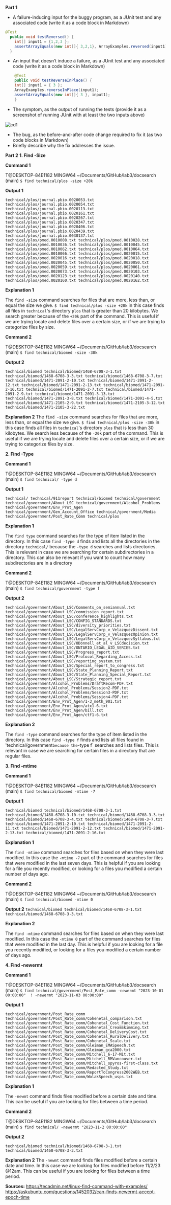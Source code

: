 __Part 1__
- A failure-inducing input for the buggy program, as a JUnit test and any associated code (write it as a code block in Markdown)

``` java
@Test
  public void testReversed() {
    int[] input1 = {1,2,3 };
    assertArrayEquals(new int[]{ 3,2,1}, ArrayExamples.reversed(input1));
  }
```

- An input that doesn’t induce a failure, as a JUnit test and any associated code (write it as a code block in Markdown)
``` java
	@Test 
	public void testReverseInPlace() {
    int[] input1 = { 3 };
    ArrayExamples.reverseInPlace(input1);
    assertArrayEquals(new int[]{ 3 }, input1);
	}
```
- The symptom, as the output of running the tests (provide it as a screenshot of running JUnit with at least the two inputs above)

![cd1](image8.png)
- The bug, as the before-and-after code change required to fix it (as two code blocks in Markdown)
- Briefly describe why the fix addresses the issue.


__Part 2__
__1. Find -Size__

__Command 1__

T@DESKTOP-84E1182 MINGW64 ~/Documents/GitHub/lab3/docsearch (main) `$ find technical/plos -size +20k`

__Output 1__

`technical/plos/journal.pbio.0020053.txt
technical/plos/journal.pbio.0020054.txt
technical/plos/journal.pbio.0020113.txt
technical/plos/journal.pbio.0020161.txt
technical/plos/journal.pbio.0020267.txt
technical/plos/journal.pbio.0020347.txt
technical/plos/journal.pbio.0020406.txt
technical/plos/journal.pbio.0020439.txt
technical/plos/journal.pbio.0030137.txt
technical/plos/pmed.0010008.txt
technical/plos/pmed.0010028.txt
technical/plos/pmed.0010036.txt
technical/plos/pmed.0010045.txt
technical/plos/pmed.0010062.txt
technical/plos/pmed.0010064.txt
technical/plos/pmed.0010066.txt
technical/plos/pmed.0020015.txt
technical/plos/pmed.0020016.txt
technical/plos/pmed.0020018.txt
technical/plos/pmed.0020045.txt
technical/plos/pmed.0020050.txt
technical/plos/pmed.0020059.txt
technical/plos/pmed.0020061.txt
technical/plos/pmed.0020073.txt
technical/plos/pmed.0020103.txt
technical/plos/pmed.0020123.txt
technical/plos/pmed.0020140.txt
technical/plos/pmed.0020160.txt
technical/plos/pmed.0020162.txt`

__Explanation 1__

The `find -size` command searches for files that are more, less than, or equal the size we give. `$ find technical/plos -size +20k` in this case finds all files in `technical`'s directory `plos` that is greater than 20 kilobytes. We search greater because of the `+20k` part of the command. This is useful if we are trying locate and delete files over a certain size, or if we are trying to categorize files by size. 

__Command 2__

T@DESKTOP-84E1182 MINGW64 ~/Documents/GitHub/lab3/docsearch (main) `$ find technical/biomed -size -30k`

__Output 2__

`technical/biomed
technical/biomed/1468-6708-3-1.txt
technical/biomed/1468-6708-3-3.txt
technical/biomed/1468-6708-3-7.txt
technical/biomed/1471-2091-2-10.txt
technical/biomed/1471-2091-2-12.txt
technical/biomed/1471-2091-2-13.txt
technical/biomed/1471-2091-2-16.txt
technical/biomed/1471-2091-2-7.txt
technical/biomed/1471-2091-2-9.txt
technical/biomed/1471-2091-3-13.txt
technical/biomed/1471-2091-3-8.txt
technical/biomed/1471-2091-4-5.txt
technical/biomed/1471-2105-2-9.txt
technical/biomed/1471-2105-3-12.txt
technical/biomed/1471-2105-3-22.txt`

__Explanation 2__
The `find -size` command searches for files that are more, less than, or equal the size we give. `$ find technical/plos -size -30k` in this case finds all files in `technical`'s directory `plos` that is less than 30 kilobytes. We search less because of the `-20k` part of the command. This is useful if we are trying locate and delete files over a certain size, or if we are trying to categorize files by size. 

__2. Find -Type__

__Command 1__

T@DESKTOP-84E1182 MINGW64 ~/Documents/GitHub/lab3/docsearch (main)
`$ find technical/ -type d`

__Output 1__

`technical/
technical/911report
technical/biomed
technical/government
technical/government/About_LSC
technical/government/Alcohol_Problems
technical/government/Env_Prot_Agen
technical/government/Gen_Account_Office
technical/government/Media
technical/government/Post_Rate_Comm
technical/plos`

__Explanation 1__

The `find type` command searches for the type of item listed in the directory. In this case `find -type d` finds and lists all the directories in the directory `technical/` because the `-type d` searches and lists directories. This is relevant in case we are searching for certain subdirectories in a directory. This can also be relevant if you want to count how many subdirectories are in a directory

__Command 2__

T@DESKTOP-84E1182 MINGW64 ~/Documents/GitHub/lab3/docsearch (main)
`$ find technical/government -type f`

__Output 2__

`technical/government/About_LSC/Comments_on_semiannual.txt
technical/government/About_LSC/commission_report.txt
technical/government/About_LSC/conference_highlights.txt
technical/government/About_LSC/CONFIG_STANDARDS.txt
technical/government/About_LSC/diversity_priorities.txt
technical/government/About_LSC/LegalServCorp_v_VelazquezDissent.txt
technical/government/About_LSC/LegalServCorp_v_VelazquezOpinion.txt
technical/government/About_LSC/LegalServCorp_v_VelazquezSyllabus.txt
technical/government/About_LSC/ODonnell_et_al_v_LSCdecision.txt
technical/government/About_LSC/ONTARIO_LEGAL_AID_SERIES.txt
technical/government/About_LSC/Progress_report.txt
technical/government/About_LSC/Protocol_Regarding_Access.txt
technical/government/About_LSC/reporting_system.txt
technical/government/About_LSC/Special_report_to_congress.txt
technical/government/About_LSC/State_Planning_Report.txt
technical/government/About_LSC/State_Planning_Special_Report.txt
technical/government/About_LSC/Strategic_report.txt
technical/government/Alcohol_Problems/DraftRecom-PDF.txt
technical/government/Alcohol_Problems/Session2-PDF.txt
technical/government/Alcohol_Problems/Session3-PDF.txt
technical/government/Alcohol_Problems/Session4-PDF.txt
technical/government/Env_Prot_Agen/1-3_meth_901.txt
technical/government/Env_Prot_Agen/atx1-6.txt
technical/government/Env_Prot_Agen/bill.txt
technical/government/Env_Prot_Agen/ctf1-6.txt`

__Explanation 2__

The `find -type` command searches for the type of item listed in the directory. In this case `find -type f` finds and lists all files found in 'technical/government` because the `-type f` searches and lists files. This is relevant in case we are searching for certain files in a directory that are regular files. 

__3. Find -mtime__

__Command 1__

T@DESKTOP-84E1182 MINGW64 ~/Documents/GitHub/lab3/docsearch (main)
`$ find technical/biomed -mtime -7`

__Output 1__

`technical/biomed
technical/biomed/1468-6708-3-1.txt
technical/biomed/1468-6708-3-10.txt
technical/biomed/1468-6708-3-3.txt
technical/biomed/1468-6708-3-4.txt
technical/biomed/1468-6708-3-7.txt
technical/biomed/1471-2091-2-10.txt
technical/biomed/1471-2091-2-11.txt
technical/biomed/1471-2091-2-12.txt
technical/biomed/1471-2091-2-13.txt
technical/biomed/1471-2091-2-16.txt`

__Explanation 1__

The `find -mtime` command searches for files based on when they were last modified. In this case the `-mtime -7` part of the command searches for files that were modified in the last seven days. This is helpful if you are looking for a file you recently modified, or looking for a files you modified a certain number of days ago. 

__Command 2__

T@DESKTOP-84E1182 MINGW64 ~/Documents/GitHub/lab3/docsearch (main)
`$ find technical/biomed -mtime 0`

__Output 2__
`technical/biomed
technical/biomed/1468-6708-3-1.txt
technical/biomed/1468-6708-3-3.txt`

__Explanation 2__

The `find -mtime` command searches for files based on when they were last modified. In this case the `-mtime 0` part of the command searches for files that were modified in the last  day. This is helpful if you are looking for a file you recently modified, or looking for a files you modified a certain number of days ago. 

__4. Find -newermt__

__Command 1__

T@DESKTOP-84E1182 MINGW64 ~/Documents/GitHub/lab3/docsearch (main)
`$ find technical/government/Post_Rate_comm -newermt "2023-10-01 00:00:00"  ! -newermt "2023-11-03 00:00:00"`

__Output 1__

`technical/government/Post_Rate_comm
technical/government/Post_Rate_comm/Cohenetal_comparison.txt
technical/government/Post_Rate_comm/Cohenetal_Cost_Function.txt
technical/government/Post_Rate_comm/Cohenetal_CreamSkimming.txt
technical/government/Post_Rate_comm/Cohenetal_DeliveryCost.txt
technical/government/Post_Rate_comm/Cohenetal_RuralDelivery.txt
technical/government/Post_Rate_comm/Cohenetal_Scale.txt
technical/government/Post_Rate_comm/Gleiman_EMASpeech.txt
technical/government/Post_Rate_comm/Gleiman_gca2000.txt
technical/government/Post_Rate_comm/Mitchell_6-17-Mit.txt
technical/government/Post_Rate_comm/Mitchell_RMVancouver.txt
technical/government/Post_Rate_comm/Mitchell_spyros-first-class.txt
technical/government/Post_Rate_comm/Redacted_Study.txt
technical/government/Post_Rate_comm/ReportToCongress2002WEB.txt
technical/government/Post_Rate_comm/WolakSpeech_usps.txt`

__Explanation 1__

The `-newmt` command finds files modified before a certain date and time. This can be useful if you are looking for files between a time period. 

__Command 2__

T@DESKTOP-84E1182 MINGW64 ~/Documents/GitHub/lab3/docsearch (main)
`$ find technical/ -newermt "2023-11-2 00:00:00"`

__Output 2__

`technical/biomed
technical/biomed/1468-6708-3-1.txt
technical/biomed/1468-6708-3-3.txt`

__Explanation 2__
The `-newmt` command finds files modified before a certain date and time. In this case we are looking for files modified before 11/2/23 @12am. This can be useful if you are looking for files between a time period. 

__Sources:__
https://tecadmin.net/linux-find-command-with-examples/ 
https://askubuntu.com/questions/1452032/can-finds-newermt-accept-epoch-time 

